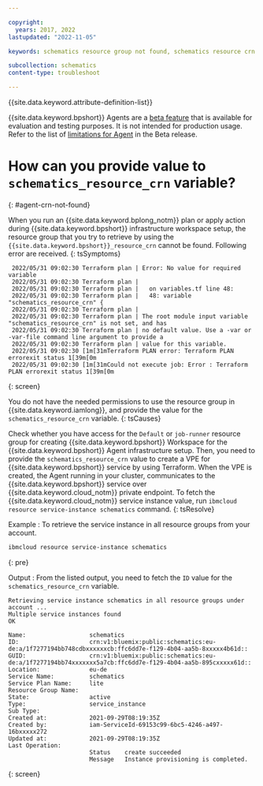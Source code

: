 ```yaml
---

copyright:
  years: 2017, 2022
lastupdated: "2022-11-05"

keywords: schematics resource group not found, schematics resource crn error, schematics resource crn not found

subcollection: schematics
content-type: troubleshoot

---
```


{{site.data.keyword.attribute-definition-list}}

{{site.data.keyword.bpshort}} Agents are a [beta feature](/docs/schematics?topic=schematics-agent-beta-limitations) that is available for evaluation and testing purposes. It is not intended for production usage. Refer to the list of [limitations for Agent](/docs/schematics?topic=schematics-agent-beta-limitations) in the Beta release.

# How can you provide value to `schematics_resource_crn` variable?
{: #agent-crn-not-found}

When you run an {{site.data.keyword.bplong_notm}} plan or apply action during {{site.data.keyword.bpshort}} infrastructure workspace setup, the resource group that you try to retrieve by using the `{{site.data.keyword.bpshort}}_resource_crn` cannot be found. Following error are received.
{: tsSymptoms}

```text
 2022/05/31 09:02:30 Terraform plan | Error: No value for required variable
 2022/05/31 09:02:30 Terraform plan | 
 2022/05/31 09:02:30 Terraform plan |   on variables.tf line 48:
 2022/05/31 09:02:30 Terraform plan |   48: variable "schematics_resource_crn" {
 2022/05/31 09:02:30 Terraform plan | 
 2022/05/31 09:02:30 Terraform plan | The root module input variable "schematics_resource_crn" is not set, and has
 2022/05/31 09:02:30 Terraform plan | no default value. Use a -var or -var-file command line argument to provide a
 2022/05/31 09:02:30 Terraform plan | value for this variable.
 2022/05/31 09:02:30 [1m[31mTerraform PLAN error: Terraform PLAN errorexit status 1[39m[0m
 2022/05/31 09:02:30 [1m[31mCould not execute job: Error : Terraform PLAN errorexit status 1[39m[0m
```
{: screen}

You do not have the needed permissions to use the resource group in {{site.data.keyword.iamlong}}, and provide the value for the `schematics_resource_crn` variable.
{: tsCauses}

Check whether you have access for the `Default` or `job-runner` resource group for creating {{site.data.keyword.bpshort}} Workspace for the {{site.data.keyword.bpshort}} Agent infrastructure setup. Then, you need to provide the `schematics_resource_crn` value to create a VPE for {{site.data.keyword.bpshort}} service by using Terraform. When the VPE is created, the Agent running in your cluster, communicates to the {{site.data.keyword.bpshort}} service over {{site.data.keyword.cloud_notm}} private endpoint. To fetch the {{site.data.keyword.cloud_notm}} service instance value, run `ibmcloud resource service-instance schematics` command.
{: tsResolve}

Example : To retrieve the service instance in all resource groups from your account.

```sh
ibmcloud resource service-instance schematics
```
{: pre}

Output : From the listed output, you need to fetch the `ID` value for the `schematics_resource_crn` variable.

```text
Retrieving service instance schematics in all resource groups under account ...
Multiple service instances found
OK
                          
Name:                  schematics   
ID:                    crn:v1:bluemix:public:schematics:eu-de:a/1f7277194bb748cdbxxxxxxcb:ffc6dd7e-f129-4b04-aa5b-8xxxxx4b61d::   
GUID:                  crn:v1:bluemix:public:schematics:eu-de:a/1f7277194bb74xxxxxxx5a7cb:ffc6dd7e-f129-4b04-aa5b-895cxxxxx61d::   
Location:              eu-de   
Service Name:          schematics   
Service Plan Name:     lite   
Resource Group Name:      
State:                 active   
Type:                  service_instance   
Sub Type:                 
Created at:            2021-09-29T08:19:35Z   
Created by:            iam-ServiceId-69153c99-6bc5-4246-a497-16bxxxxx272   
Updated at:            2021-09-29T08:19:35Z   
Last Operation:                        
                       Status    create succeeded      
                       Message   Instance provisioning is completed.      
```
{: screen}
